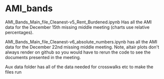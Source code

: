 # AMI_bands

AMI_Bands_Main_file_Cleanest-v5_Rent_Burdened.ipynb Has all the AMI data for the December 15th missing middle meeting (charts use relative percentages). 

AMI_Bands_Main_file_Cleanest-v6_absolute_numbers.ipynb has all the AMI data for the December 22nd missing middle meeting. Note, altair plots don't always render on github so you would 
have to rerun the code to see the documents presented in the meeting. 

Aux data folder has all of the data needed for crosswalks etc to make the files run 
